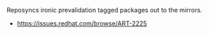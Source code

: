 Reposyncs ironic prevalidation tagged packages out to the mirrors.
- https://issues.redhat.com/browse/ART-2225
